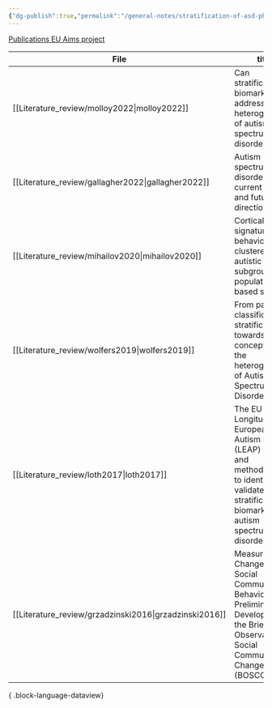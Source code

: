```yaml
---
{"dg-publish":true,"permalink":"/general-notes/stratification-of-asd-phenotypes/"}
---
```



[Publications EU Aims project](https://www.aims-2-trials.eu/news/publications/)


| File                                                      | title                                                                                                                                                             | published | journal                                       | Paper_type     | DOI                                                                                                           |
| --------------------------------------------------------- | ----------------------------------------------------------------------------------------------------------------------------------------------------------------- | --------- | --------------------------------------------- | -------------- | ------------------------------------------------------------------------------------------------------------- |
| [[Literature_review/molloy2022\|molloy2022]]           | Can stratification biomarkers address the heterogeneity of autism spectrum disorder?                                                                              | 2022      | Irish Journal of Psychological Medicine       | journalArticle | <ul><li>https://www.doi.org/10.1017/ipm.2021.73</li><li>10.1017/ipm.2021.73</li></ul>                         |
| [[Literature_review/gallagher2022\|gallagher2022]]     | Autism spectrum disorders current issues and future directions                                                                                                    | 2022      | Irish Journal of Psychological Medicine       | journalArticle | <ul><li>https://www.doi.org/10.1017/ipm.2022.34</li><li>10.1017/ipm.2022.34</li></ul>                         |
| [[Literature_review/mihailov2020\|mihailov2020]]       | Cortical signatures in behaviorally clustered autistic traits subgroups a population-based study                                                                  | 2020      | Translational Psychiatry                      | journalArticle | <ul><li>https://www.doi.org/10.1038/s41398-020-00894-3</li><li>10.1038/s41398-020-00894-3</li></ul>           |
| [[Literature_review/wolfers2019\|wolfers2019]]         | From pattern classification to stratification towards conceptualizing the heterogeneity of Autism Spectrum Disorder                                               | 2019      | Neuroscience & Biobehavioral Reviews          | journalArticle | <ul><li>https://www.doi.org/10.1016/j.neubiorev.2019.07.010</li><li>10.1016/j.neubiorev.2019.07.010</li></ul> |
| [[Literature_review/loth2017\|loth2017]]               | The EU-AIMS Longitudinal European Autism Project (LEAP) design and methodologies to identify and validate stratification biomarkers for autism spectrum disorders | 2017      | Molecular Autism                              | journalArticle | <ul><li>https://www.doi.org/10.1186/s13229-017-0146-8</li><li>10.1186/s13229-017-0146-8</li></ul>             |
| [[Literature_review/grzadzinski2016\|grzadzinski2016]] | Measuring Changes in Social Communication Behaviors Preliminary Development of the Brief Observation of Social Communication Change (BOSCC)                       | 2016      | Journal of Autism and Developmental Disorders | journalArticle | <ul><li>https://www.doi.org/10.1007/s10803-016-2782-9</li><li>10.1007/s10803-016-2782-9</li></ul>             |

{ .block-language-dataview}